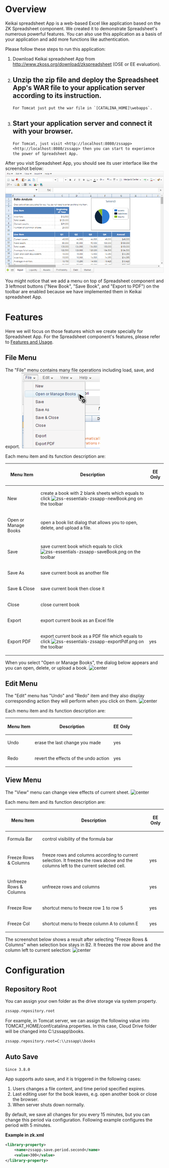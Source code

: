 # Overview

Keikai spreadsheet App is a web-based Excel like application based on the ZK
Spreadsheet component. We created it to demonstrate Spreadsheet's
numerous powerful features. You can also use this application as a basis
of your application and add more functions like authentication.

Please follow these steps to run this application:

1.  Download Keikai spreadsheet App from
    <http://www.zkoss.org/download/zkspreadsheet> (OSE or EE
    evaluation).
2.  Unzip the zip file and deploy the Spreadsheet App's WAR file to your
    application server according to its instruction.
      -   
        For Tomcat just put the war file in `[CATALINA_HOME]\webapps`.
3.  Start your application server and connect it with your browser.
      -   
        For Tomcat, just visit <http://localhost:8080/zssapp>
        <http://localhost:8080/zssapp> then you can start to experience
        the power of Spreadsheet App.

After you visit Spreadsheet App, you should see its user interface like
the screenshot below: ![ center](/assets/images/dev-ref/zss-essentials-zssapp.png " center")

You might notice that we add a menu on top of Spreadsheet component and
3 leftmost buttons ("New Book", "Save Book", and "Export to PDF") on the
toolbar are enabled because we have implemented them in Keikai spreadsheet
App.

# Features

Here we will focus on those features which we create specially for
Spreadsheet App. For the Spreadsheet component's features, please refer
to [ Features and
Usage](ZK_Spreadsheet_Essentials_3/Features_and_Usage "wikilink").

## File Menu

The "File" menu contains many file operations including load, save, and
export. ![ center](/assets/images/dev-ref/zss-essentials-zssapp-file.png " center")

Each menu item and its function description are:

<table>
<thead>
<tr class="header">
<th><center>
<p>Menu Item</p>
</center></th>
<th><center>
<p>Description</p>
</center></th>
<th><center>
<p>EE Only</p>
</center></th>
</tr>
</thead>
<tbody>
<tr class="odd">
<td><p>New</p></td>
<td><p>create a book with 2 blank sheets which equals to click <img src="zss-essentials-zssapp-newBook.png" title="fig:zss-essentials-zssapp-newBook.png" alt="zss-essentials-zssapp-newBook.png" /> on the toolbar</p></td>
<td></td>
</tr>
<tr class="even">
<td><p>Open or Manage Books</p></td>
<td><p>open a book list dialog that allows you to open, delete, and upload a file.</p></td>
<td></td>
</tr>
<tr class="odd">
<td><p>Save</p></td>
<td><p>save current book which equals to click <img src="zss-essentials-zssapp-saveBook.png" title="fig:zss-essentials-zssapp-saveBook.png" alt="zss-essentials-zssapp-saveBook.png" /> on the toolbar</p></td>
<td></td>
</tr>
<tr class="even">
<td><p>Save As</p></td>
<td><p>save current book as another file</p></td>
<td></td>
</tr>
<tr class="odd">
<td><p>Save &amp; Close</p></td>
<td><p>save current book then close it</p></td>
<td></td>
</tr>
<tr class="even">
<td><p>Close</p></td>
<td><p>close current book</p></td>
<td></td>
</tr>
<tr class="odd">
<td><p>Export</p></td>
<td><p>export current book as an Excel file</p></td>
<td></td>
</tr>
<tr class="even">
<td><p>Export PDF</p></td>
<td><p>export current book as a PDF file which equals to click <img src="zss-essentials-zssapp-exportPdf.png" title="fig:zss-essentials-zssapp-exportPdf.png" alt="zss-essentials-zssapp-exportPdf.png" /> on the toolbar</p></td>
<td><p>yes</p></td>
</tr>
</tbody>
</table>

When you select "Open or Manage Books", the dialog below appears and you
can open, delete, or upload a book. ![
center](/assets/images/dev-ref/zss-essentials-zssapp-file-booklist.png " center")

## Edit Menu

The "Edit" menu has "Undo" and "Redo" item and they also display
corresponding action they will perform when you click on them. ![
center](/assets/images/dev-ref/zss-essentials-zssapp-edit.png " center")

Each menu item and its function description are:

<table>
<thead>
<tr class="header">
<th><center>
<p>Menu Item</p>
</center></th>
<th><center>
<p>Description</p>
</center></th>
<th><center>
<p>EE Only</p>
</center></th>
</tr>
</thead>
<tbody>
<tr class="odd">
<td><p>Undo</p></td>
<td><p>erase the last change you made</p></td>
<td><p>yes</p></td>
</tr>
<tr class="even">
<td><p>Redo</p></td>
<td><p>revert the effects of the undo action</p></td>
<td><p>yes</p></td>
</tr>
</tbody>
</table>

## View Menu

The "View" menu can change view effects of current sheet. ![
center](/assets/images/dev-ref/zss-essentials-zssapp-view.png " center")

Each menu item and its function description are:

<table>
<thead>
<tr class="header">
<th><center>
<p>Menu Item</p>
</center></th>
<th><center>
<p>Description</p>
</center></th>
<th><center>
<p>EE Only</p>
</center></th>
</tr>
</thead>
<tbody>
<tr class="odd">
<td><p>Formula Bar</p></td>
<td><p>control visibility of the formula bar</p></td>
<td></td>
</tr>
<tr class="even">
<td><p>Freeze Rows &amp; Columns</p></td>
<td><p>freeze rows and columns according to current selection. It freezes the rows above and the columns left to the current selected cell.</p></td>
<td><p>yes</p></td>
</tr>
<tr class="odd">
<td><p>Unfreeze Rows &amp; Columns</p></td>
<td><p>unfreeze rows and columns</p></td>
<td><p>yes</p></td>
</tr>
<tr class="even">
<td><p>Freeze Row</p></td>
<td><p>shortcut menu to freeze row 1 to row 5</p></td>
<td><p>yes</p></td>
</tr>
<tr class="odd">
<td><p>Freeze Col</p></td>
<td><p>shortcut menu to freeze column A to column E</p></td>
<td><p>yes</p></td>
</tr>
</tbody>
</table>

The screenshot below shows a result after selecting "Freeze Rows &
Columns" when selection box stays in B2. It freezes the row above and
the column left to current selection: ![
center](/assets/images/dev-ref/zss-essentials-zssapp-freeze.png " center")

# Configuration

## Repository Root

You can assign your own folder as the drive storage via system property.

``` xml
zssapp.repository.root
```

For example, in Tomcat server, we can assign the following value into
TOMCAT\_HOME/conf/catalina.properties. In this case, Cloud Drive folder
will be changed into C:\\zssapp\\books.

``` xml
zssapp.repository.root=C:\\zssapp\\books
```

## Auto Save

`Since 3.8.0`

App supports auto save, and it is triggered in the following cases:

1.  Users changes a file content, and time period specified expires.
2.  Last editing user for the book leaves, e.g. open another book or
    close the browser.
3.  When server shuts down normally.

By default, we save all changes for you every 15 minutes, but you can
change this period via configuration. Following example configures the
period with 5 minutes.

**Example in zk.xml**

``` xml
<library-property>
    <name>zssapp.save.period.second</name>
    <value>300</value>
</library-property>
```
